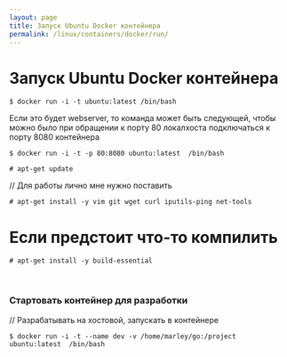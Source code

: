 ```yaml
---
layout: page
title: Запуск Ubuntu Docker контейнера
permalink: /linux/containers/docker/run/
---
```




# Запуск Ubuntu Docker контейнера


    $ docker run -i -t ubuntu:latest /bin/bash

Если это будет webserver, то команда может быть следующей, чтобы можно было при обращении к порту 80 локалхоста подключаться к порту 8080 контейнера

    $ docker run -i -t -p 80:8080 ubuntu:latest  /bin/bash

    # apt-get update


// Для работы лично мне нужно поставить

    # apt-get install -y vim git wget curl iputils-ping net-tools

# Если предстоит что-то компилить

    # apt-get install -y build-essential


<br/>

### Стартовать контейнер для разработки

// Разрабатывать на хостовой, запускать в контейнере

    $ docker run -i -t --name dev -v /home/marley/go:/project ubuntu:latest  /bin/bash
